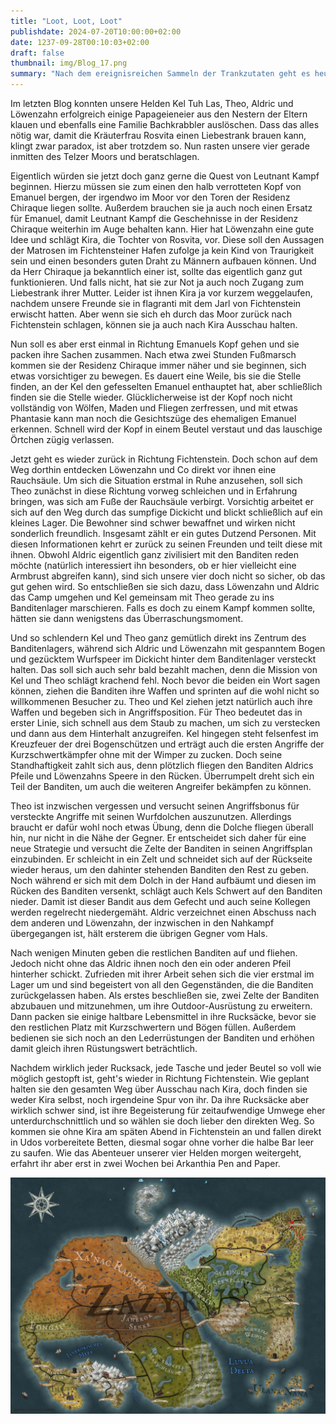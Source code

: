 ```yaml
---
title: "Loot, Loot, Loot"
publishdate: 2024-07-20T10:00:00+02:00
date: 1237-09-28T00:10:03+02:00
draft: false
thumbnail: img/Blog_17.png
summary: "Nach dem ereignisreichen Sammeln der Trankzutaten geht es heute für unsere vier Helden darum, den halbverwesten Kopf von Emanuel einzusammeln, um Leutnant Kampf zu beweisen, dass dieser tatsächlich aus dem Weg geräumt wurde. Ob das der einzige abgeschlagene Kopf bleibt, mit dem sie es heute zu tun haben, erfahrt ihr hier:"
---
```


Im letzten Blog konnten unsere Helden Kel Tuh Las, Theo, Aldric und Löwenzahn erfolgreich einige Papageieneier aus den Nestern der Eltern klauen und ebenfalls eine Familie Bachkrabbler auslöschen. Dass das alles nötig war, damit die Kräuterfrau Rosvita einen Liebestrank brauen kann, klingt zwar paradox, ist aber trotzdem so. Nun rasten unsere vier gerade inmitten des Telzer Moors und beratschlagen. 

Eigentlich würden sie jetzt doch ganz gerne die Quest von Leutnant Kampf beginnen. Hierzu müssen sie zum einen den halb verrotteten Kopf von Emanuel bergen, der irgendwo im Moor vor den Toren der Residenz Chiraque liegen sollte. Außerdem brauchen sie ja auch noch einen Ersatz für Emanuel, damit Leutnant Kampf die Geschehnisse in der Residenz Chiraque weiterhin im Auge behalten kann. Hier hat Löwenzahn eine gute Idee und schlägt Kira, die Tochter von Rosvita, vor. Diese soll den Aussagen der Matrosen im Fichtensteiner Hafen zufolge ja kein Kind von Traurigkeit sein und einen besonders guten Draht zu Männern aufbauen können. Und da Herr Chiraque ja bekanntlich einer ist, sollte das eigentlich ganz gut funktionieren. Und falls nicht, hat sie zur Not ja auch noch Zugang zum Liebestrank ihrer Mutter. Leider ist ihnen Kira ja vor kurzem weggelaufen, nachdem unsere Freunde sie in flagranti mit dem Jarl von Fichtenstein erwischt hatten. Aber wenn sie sich eh durch das Moor zurück nach Fichtenstein schlagen, können sie ja auch nach Kira Ausschau halten.

Nun soll es aber erst einmal in Richtung Emanuels Kopf gehen und sie packen ihre Sachen zusammen. Nach etwa zwei Stunden Fußmarsch kommen sie der Residenz Chiraque immer näher und sie beginnen, sich etwas vorsichtiger zu bewegen. Es dauert eine Weile, bis sie die Stelle finden, an der Kel den gefesselten Emanuel enthauptet hat, aber schließlich finden sie die Stelle wieder. Glücklicherweise ist der Kopf noch nicht vollständig von Wölfen, Maden und Fliegen zerfressen, und mit etwas Phantasie kann man noch die Gesichtszüge des ehemaligen Emanuel erkennen. Schnell wird der Kopf in einem Beutel verstaut und das lauschige Örtchen zügig verlassen. 

Jetzt geht es wieder zurück in Richtung Fichtenstein. Doch schon auf dem Weg dorthin entdecken Löwenzahn und Co direkt vor ihnen eine Rauchsäule. Um sich die Situation erstmal in Ruhe anzusehen, soll sich Theo zunächst in diese Richtung vorweg schleichen und in Erfahrung bringen, was sich am Fuße der Rauchsäule verbirgt. Vorsichtig arbeitet er sich auf den Weg durch das sumpfige Dickicht und blickt schließlich auf ein kleines Lager. Die Bewohner sind schwer bewaffnet und wirken nicht sonderlich freundlich. Insgesamt zählt er ein gutes Dutzend Personen. Mit diesen Informationen kehrt er zurück zu seinen Freunden und teilt diese mit ihnen. Obwohl Aldric eigentlich ganz zivilisiert mit den Banditen reden möchte (natürlich interessiert ihn besonders, ob er hier vielleicht eine Armbrust abgreifen kann), sind sich unsere vier doch nicht so sicher, ob das gut gehen wird. So entschließen sie sich dazu, dass Löwenzahn und Aldric das Camp umgehen und Kel gemeinsam mit Theo gerade zu ins Banditenlager marschieren. Falls es doch zu einem Kampf kommen sollte, hätten sie dann wenigstens das Überraschungsmoment. 

Und so schlendern Kel und Theo ganz gemütlich direkt ins Zentrum des Banditenlagers, während sich Aldric und Löwenzahn mit gespanntem Bogen und gezücktem Wurfspeer im Dickicht hinter dem Banditenlager versteckt halten. Das soll sich auch sehr bald bezahlt machen, denn die Mission von Kel und Theo schlägt krachend fehl. Noch bevor die beiden ein Wort sagen können, ziehen die Banditen ihre Waffen und sprinten auf die wohl nicht so willkommenen Besucher zu. Theo und Kel ziehen jetzt natürlich auch ihre Waffen und begeben sich in Angriffsposition.  Für Theo bedeutet das in erster Linie, sich schnell aus dem Staub zu machen, um sich zu verstecken und dann aus dem Hinterhalt anzugreifen. Kel hingegen steht felsenfest im Kreuzfeuer der drei Bogenschützen und erträgt auch die ersten Angriffe der Kurzschwertkämpfer ohne mit der Wimper zu zucken. Doch seine Standhaftigkeit zahlt sich aus, denn plötzlich fliegen den Banditen Aldrics Pfeile und Löwenzahns Speere in den Rücken. Überrumpelt dreht sich ein Teil der Banditen, um auch die weiteren Angreifer bekämpfen zu können. 

Theo ist inzwischen vergessen und versucht seinen Angriffsbonus für versteckte Angriffe mit seinen Wurfdolchen auszunutzen. Allerdings braucht er dafür wohl noch etwas Übung, denn die Dolche fliegen überall hin, nur nicht in die Nähe der Gegner. Er entscheidet sich daher für eine neue Strategie und versucht die Zelte der Banditen in seinen Angriffsplan einzubinden. Er schleicht in ein Zelt und schneidet sich auf der Rückseite wieder heraus, um den dahinter stehenden Banditen den Rest zu geben. Noch während er sich mit dem Dolch in der Hand aufbäumt und diesen im Rücken des Banditen versenkt, schlägt auch Kels Schwert auf den Banditen nieder. Damit ist dieser Bandit aus dem Gefecht und auch seine Kollegen werden regelrecht niedergemäht. Aldric verzeichnet einen Abschuss nach dem anderen und Löwenzahn, der inzwischen in den Nahkampf übergegangen ist, hält ersterem die übrigen Gegner vom Hals.

Nach wenigen Minuten geben die restlichen Banditen auf und fliehen. Jedoch nicht ohne das Aldric ihnen noch den ein oder anderen Pfeil hinterher schickt. Zufrieden mit ihrer Arbeit sehen sich die vier erstmal im Lager um und sind begeistert von all den Gegenständen, die die Banditen zurückgelassen haben. Als erstes beschließen sie, zwei Zelte der Banditen abzubauen und mitzunehmen, um ihre Outdoor-Ausrüstung zu erweitern. Dann packen sie einige haltbare Lebensmittel in ihre Rucksäcke, bevor sie den restlichen Platz mit Kurzschwertern und Bögen füllen. Außerdem bedienen sie sich noch an den Lederrüstungen der Banditen und erhöhen damit gleich ihren Rüstungswert beträchtlich.

Nachdem wirklich jeder Rucksack, jede Tasche und jeder Beutel so voll wie möglich gestopft ist, geht's wieder in Richtung Fichtenstein. Wie geplant halten sie den gesamten Weg über Ausschau nach Kira, doch finden sie weder Kira selbst, noch irgendeine Spur von ihr. Da ihre Rucksäcke aber wirklich schwer sind, ist ihre Begeisterung für zeitaufwendige Umwege eher unterdurchschnittlich und so wählen sie doch lieber den direkten Weg.  So kommen sie ohne Kira am späten Abend in Fichtenstein an und fallen direkt in Udos vorbereitete Betten, diesmal sogar ohne vorher die halbe Bar leer zu saufen. Wie das Abenteuer unserer vier Helden morgen weitergeht, erfahrt ihr aber erst in zwei Wochen bei Arkanthia Pen and Paper.

<div class="center">
  <img class="img-fluid" title="Weltkarte Arkanthia" alt="Weltkarte Arkanthia." src="./img/Arkanthia_Map_Blog_17.jpg" />
</div>


